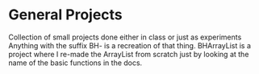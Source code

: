 # General Projects
 Collection of small projects done either in class or just as experiments
 Anything with the suffix BH- is a recreation of that thing. BHArrayList is a project where I re-made the ArrayList from scratch just by looking at the name of the basic functions in the docs.

